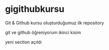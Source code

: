 # gigithubkursu

Git & Github kursu oluşturduğumuz ilk repository

git ve github öğreniyorum ikinci kisim

yeni section açıldı